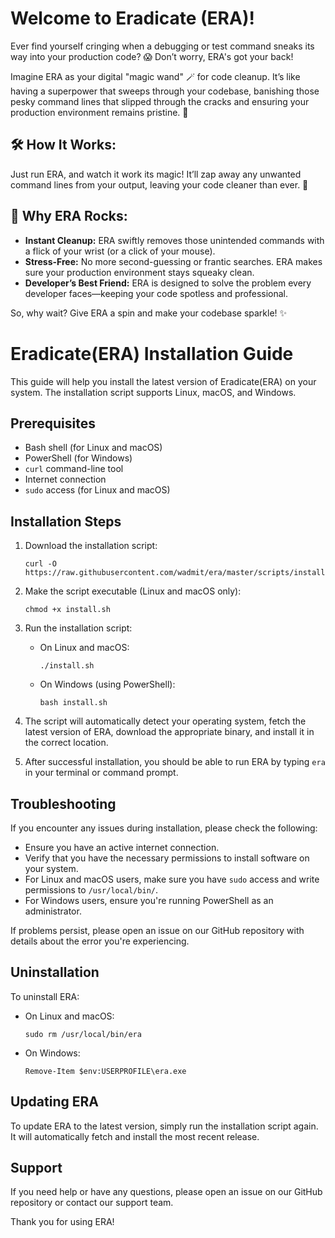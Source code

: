 #  Welcome to **Eradicate (ERA)**! 

Ever find yourself cringing when a debugging or test command sneaks its way into your production code? 😱 Don’t worry, ERA's got your back!

Imagine ERA as your digital "magic wand" 🪄 for code cleanup. It’s like having a superpower that sweeps through your codebase, banishing those pesky command lines that slipped through the cracks and ensuring your production environment remains pristine. 🚀

## 🛠️ **How It Works:**
Just run ERA, and watch it work its magic! It’ll zap away any unwanted command lines from your output, leaving your code cleaner than ever. 🌟

## 🚀 **Why ERA Rocks:**
- **Instant Cleanup:** ERA swiftly removes those unintended commands with a flick of your wrist (or a click of your mouse).
- **Stress-Free:** No more second-guessing or frantic searches. ERA makes sure your production environment stays squeaky clean.
- **Developer’s Best Friend:** ERA is designed to solve the problem every developer faces—keeping your code spotless and professional.

So, why wait? Give ERA a spin and make your codebase sparkle! ✨

# Eradicate(ERA) Installation Guide

This guide will help you install the latest version of Eradicate(ERA) on your system. The installation script supports Linux, macOS, and Windows.

## Prerequisites

- Bash shell (for Linux and macOS)
- PowerShell (for Windows)
- `curl` command-line tool
- Internet connection
- `sudo` access (for Linux and macOS)

## Installation Steps

1. Download the installation script:
   ```
   curl -O https://raw.githubusercontent.com/wadmit/era/master/scripts/install.sh
   ```

2. Make the script executable (Linux and macOS only):
   ```
   chmod +x install.sh
   ```

3. Run the installation script:
   - On Linux and macOS:
     ```
     ./install.sh
     ```
   - On Windows (using PowerShell):
     ```
     bash install.sh
     ```

4. The script will automatically detect your operating system, fetch the latest version of ERA, download the appropriate binary, and install it in the correct location.

5. After successful installation, you should be able to run ERA by typing `era` in your terminal or command prompt.

## Troubleshooting

If you encounter any issues during installation, please check the following:

- Ensure you have an active internet connection.
- Verify that you have the necessary permissions to install software on your system.
- For Linux and macOS users, make sure you have `sudo` access and write permissions to `/usr/local/bin/`.
- For Windows users, ensure you're running PowerShell as an administrator.

If problems persist, please open an issue on our GitHub repository with details about the error you're experiencing.

## Uninstallation

To uninstall ERA:

- On Linux and macOS:
  ```
  sudo rm /usr/local/bin/era
  ```
- On Windows:
  ```
  Remove-Item $env:USERPROFILE\era.exe
  ```

## Updating ERA

To update ERA to the latest version, simply run the installation script again. It will automatically fetch and install the most recent release.

## Support

If you need help or have any questions, please open an issue on our GitHub repository or contact our support team.

Thank you for using ERA!